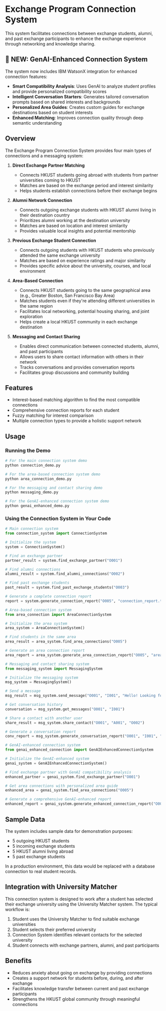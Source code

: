 # Exchange Program Connection System

This system facilitates connections between exchange students, alumni, and past exchange participants to enhance the exchange experience through networking and knowledge sharing.

## 🚀 NEW: GenAI-Enhanced Connection System

The system now includes IBM WatsonX integration for enhanced connection features:

- **Smart Compatibility Analysis**: Uses GenAI to analyze student profiles and provide personalized compatibility scores
- **Intelligent Conversation Starters**: Generates tailored conversation prompts based on shared interests and backgrounds
- **Personalized Area Guides**: Creates custom guides for exchange destinations based on student interests
- **Enhanced Matching**: Improves connection quality through deep semantic understanding

## Overview

The Exchange Program Connection System provides four main types of connections and a messaging system:

1. **Direct Exchange Partner Matching**
   - Connects HKUST students going abroad with students from partner universities coming to HKUST
   - Matches are based on the exchange period and interest similarity
   - Helps students establish connections before their exchange begins

2. **Alumni Network Connection**
   - Connects outgoing exchange students with HKUST alumni living in their destination country
   - Prioritizes alumni working at the destination university
   - Matches are based on location and interest similarity
   - Provides valuable local insights and potential mentorship

3. **Previous Exchange Student Connection**
   - Connects outgoing students with HKUST students who previously attended the same exchange university
   - Matches are based on experience ratings and major similarity
   - Provides specific advice about the university, courses, and local environment

4. **Area-Based Connection**
   - Connects HKUST students going to the same geographical area (e.g., Greater Boston, San Francisco Bay Area)
   - Matches students even if they're attending different universities in the same region
   - Facilitates local networking, potential housing sharing, and joint exploration
   - Helps create a local HKUST community in each exchange destination

5. **Messaging and Contact Sharing**
   - Enables direct communication between connected students, alumni, and past participants
   - Allows users to share contact information with others in their network
   - Tracks conversations and provides conversation reports
   - Facilitates group discussions and community building

## Features

- Interest-based matching algorithm to find the most compatible connections
- Comprehensive connection reports for each student
- Fuzzy matching for interest comparison
- Multiple connection types to provide a holistic support network

## Usage

### Running the Demo

```bash
# For the main connection system demo
python connection_demo.py

# For the area-based connection system demo
python area_connection_demo.py

# For the messaging and contact sharing demo
python messaging_demo.py

# For the GenAI-enhanced connection system demo
python genai_enhanced_demo.py
```

### Using the Connection System in Your Code

```python
# Main connection system
from connection_system import ConnectionSystem

# Initialize the system
system = ConnectionSystem()

# Find an exchange partner
partner_result = system.find_exchange_partner("O001")

# Find alumni connections
alumni_result = system.find_alumni_connections("O002")

# Find past exchange students
past_result = system.find_past_exchange_students("O003")

# Generate a complete connection report
report = system.generate_connection_report("O005", "connection_report.txt")

# Area-based connection system
from area_connection import AreaConnectionSystem

# Initialize the area system
area_system = AreaConnectionSystem()

# Find students in the same area
area_result = area_system.find_area_connections("O005")

# Generate an area connection report
area_report = area_system.generate_area_connection_report("O005", "area_connection_report.txt")

# Messaging and contact sharing system
from messaging_system import MessagingSystem

# Initialize the messaging system
msg_system = MessagingSystem()

# Send a message
msg_result = msg_system.send_message("O001", "I001", "Hello! Looking forward to our exchange.")

# Get conversation history
conversation = msg_system.get_messages("O001", "I001")

# Share a contact with another user
share_result = msg_system.share_contact("O001", "A001", "O002")

# Generate a conversation report
conv_report = msg_system.generate_conversation_report("O001", "I001", "conversation_report.txt")

# GenAI-enhanced connection system
from genai_enhanced_connection import GenAIEnhancedConnectionSystem

# Initialize the GenAI-enhanced system
genai_system = GenAIEnhancedConnectionSystem()

# Find exchange partner with GenAI compatibility analysis
enhanced_partner = genai_system.find_exchange_partner("O001")

# Get area connections with personalized area guide
enhanced_area = genai_system.find_area_connections("O005")

# Generate a comprehensive GenAI-enhanced report
enhanced_report = genai_system.generate_enhanced_connection_report("O003", "genai_report.txt")
```

## Sample Data

The system includes sample data for demonstration purposes:

- 5 outgoing HKUST students
- 5 incoming exchange students
- 5 HKUST alumni living abroad
- 5 past exchange students

In a production environment, this data would be replaced with a database connection to real student records.

## Integration with University Matcher

This connection system is designed to work after a student has selected their exchange university using the University Matcher system. The typical workflow is:

1. Student uses the University Matcher to find suitable exchange universities
2. Student selects their preferred university
3. Connection System identifies relevant contacts for the selected university
4. Student connects with exchange partners, alumni, and past participants

## Benefits

- Reduces anxiety about going on exchange by providing connections
- Creates a support network for students before, during, and after exchange
- Facilitates knowledge transfer between current and past exchange participants
- Strengthens the HKUST global community through meaningful connections
